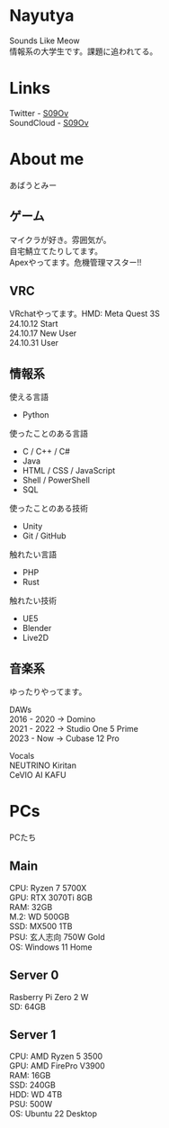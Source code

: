 # Nayutya  
Sounds Like Meow  
情報系の大学生です。課題に追われてる。  

# Links
Twitter - [S09Ov](https://x.com/S09Ov)  
SoundCloud - [S09Ov](https://soundcloud.com/s09ov)  

# About me
あばうとみー  

## ゲーム
マイクラが好き。雰囲気が。  
自宅鯖立てたりしてます。  
Apexやってます。危機管理マスター!!  

## VRC
VRchatやってます。HMD: Meta Quest 3S  
24.10.12 Start  
24.10.17 New User  
24.10.31 User  

## 情報系  
使える言語  
- Python  

使ったことのある言語  
- C / C++ / C#
- Java
- HTML / CSS / JavaScript
- Shell / PowerShell
- SQL  

使ったことのある技術
- Unity  
- Git / GitHub  

触れたい言語
- PHP
- Rust

触れたい技術
- UE5
- Blender
- Live2D  

## 音楽系  
ゆったりやってます。  

DAWs  
2016 - 2020 → Domino  
2021 - 2022 → Studio One 5 Prime  
2023 - Now → Cubase 12 Pro  

Vocals  
NEUTRINO Kiritan  
CeVIO AI KAFU  

# PCs
PCたち
## Main
CPU: Ryzen 7 5700X  
GPU: RTX 3070Ti 8GB  
RAM: 32GB  
M.2: WD 500GB  
SSD: MX500 1TB  
PSU: 玄人志向 750W Gold  
OS: Windows 11 Home  

## Server 0
Rasberry Pi Zero 2 W  
SD: 64GB  

## Server 1
CPU: AMD Ryzen 5 3500  
GPU: AMD FirePro V3900  
RAM: 16GB  
SSD: 240GB  
HDD: WD 4TB  
PSU: 500W  
OS: Ubuntu 22 Desktop  
